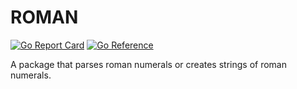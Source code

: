 # ROMAN
[![Go Report Card](https://goreportcard.com/badge/github.com/vivekmurali2k/roman)](https://goreportcard.com/report/github.com/vivekmurali2k/roman)
[![Go Reference](https://pkg.go.dev/badge/github.com/vivekmurali2k/roman.svg)](https://pkg.go.dev/github.com/vivekmurali2k/roman)

A package that parses roman numerals or creates strings of roman numerals.





